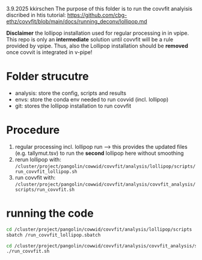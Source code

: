 3.9.2025 kkirschen
The purpose of this folder is to run the covvfit analyisis discribed in htis tutorial: https://github.com/cbg-ethz/covvfit/blob/main/docs/running_deconv/lollipop.md

**Disclaimer** 
the lollipop installation used for regular processing in in vpipe. This repo is only an **intermediate** solution until covvfit will be a rule provided by vpipe.
Thus, also the Lollipop installation should be **removed** once covvit is integrated in v-pipe!

# Folder strucutre
- analysis: store the config, scripts and results
- envs: store the conda env needed to run covvid (incl. lollipop)
- git: stores the lollipop installation to run covvfit

# Procedure
1. regular processing incl. lollipop run --> this provides the updated files (e.g. tallymut.tsv) to run the **second** lollipop here without smoothing
2. rerun lollipop with: `/cluster/project/pangolin/cowwid/covvfit/analysis/lollipop/scripts/run_covvfit_lollipop.sh`
3. run covvfit with: `/cluster/project/pangolin/cowwid/covvfit/analysis/covvfit_analysis/scripts/run_covvfit.sh`

# running the code
```Bash
cd /cluster/project/pangolin/cowwid/covvfit/analysis/lollipop/scripts
sbatch /run_covvfit_lollipop.sbatch
```

```Bash
cd /cluster/project/pangolin/cowwid/covvfit/analysis/covvfit_analysis/scripts
./run_covvfit.sh
```
